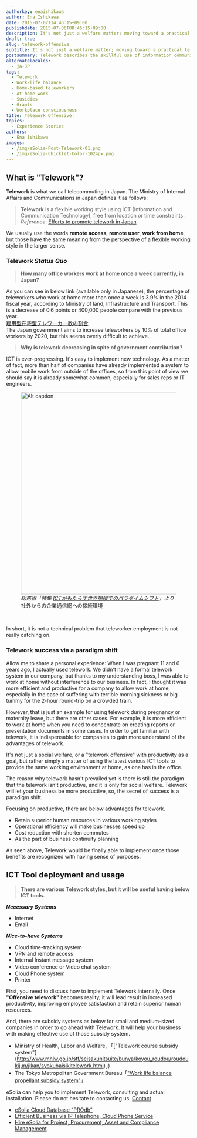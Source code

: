 ```yaml
---
authorkey: enaishikawa
author: Ena Ishikawa
date: 2015-07-07T14:46:15+09:00
publishdate: 2015-07-06T08:46:15+09:00
description: It's not just a welfare matter; moving toward a practical telework offensive
draft: true
slug: telework-offensive
subtitle: It's not just a welfare matter; moving toward a practical telework offensive
postsummary: Telework describes the skillful use of information communications technology, to facilitate a flexible work style that does not depend upon place or time. So even while the government is pushing telework, why isn't it gaining traction?
alternatelocales:
  - ja-JP
tags:
  - Telework
  - Work-life balance
  - Home-based teleworkers
  - At-home work
  - Susidies
  - Grants
  - Workplace consciousness
title: Telework Offensive!
topics:
  - Experience Stories
authors:
  - Ena Ishikawa
images:
  - /img/eSolia-Post-Telework-01.png
  - /img/eSolia-Chicklet-Color-1024px.png
---
```


## What is "Telework"?

**Telework** is what we call telecommuting in Japan. The Ministry of Internal Affairs and Communications in Japan defines it as follows:

>**Telework** is a flexible working style using ICT (Information and Communication Technology), free from location or time constraints. <br>
_Reference_: [Efforts to promote telework in Japan](http://www.soumu.go.jp/main_sosiki/joho_tsusin/eng/presentation/pdf/110908_1.pdf)

We usually use the words **remote access**, **remote user**, **work from home**, but those have the same meaning from the perspective of a flexible working style in the larger sense.

### Telework _Status Quo_

> **How many office workers work at home once a week currently, in Japan?**

As you can see in below link (available only in Japanese), the percentage of teleworkers who work at home more than once a week is 3.9% in the 2014 fiscal year, according to Ministry of land, Infrastructure and Transport. This is a decrease of 0.6 points or 400,000 people compare with the previous year.<br>  [雇用型在宅型テレワーカー数の割合](http://www.mlit.go.jp/report/press/toshi02_hh_000046.html)
<br>
The Japan government aims to increase teleworkers by 10% of total office workers by 2020, but this seems overly difficult to achieve.

> **Why is telework decreasing in spite of government contribution?**

ICT is ever-progressing. It's easy to implement new technology. As a matter of fact, more than half of companies have already implemented a system to allow mobile work from outside of the offices, so from this point of view we should say it is already somewhat common, especially for sales reps or IT engineers.  

<figure class="image-container">
<img class="materialboxed responsive-img" width="550" data-caption="Zoom caption" alt="Alt caption" src="/img/eSolia-Post-Telework-01.png" >
<figcaption><em>総務省「特集 <a href="http://www.soumu.go.jp/johotsusintokei/whitepaper/ja/h26/html/nc141220.html">ICTがもたらす世界規模でのパラダイムシフト</a>」より</em> <br>社外からの企業通信網への接続環境</figcaption>
</figure>
<br>

In short, it is not a technical problem that teleworker employment is not really catching on.

### Telework success via a paradigm shift

Allow me to share a personal experience: When I was pregnant 11 and 6 years ago, I actually used telework. We didn't have a formal telework system in our company, but thanks to my understanding boss, I was able to work at home without interference to our business. In fact, I thought it was more efficient and productive for a company to allow work at home, especially in the case of suffering with terrible morning sickness or big tummy for the 2-hour round-trip on a crowded train.

However, that is just an example for using telework during pregnancy or maternity leave, but there are other cases. For example, it is more efficient to work at home when you need to concentrate on creating reports or presentation documents in some cases. In order to get familiar with telework, it is indispensable for companies to gain more understand of the advantages of telework.

It's not just a social welfare, or a "telework offensive" with productivity as a goal, but rather simply a matter of using the latest various ICT tools to provide the same working environment at home, as one has in the office.

The reason why telework hasn't prevailed yet is there is still the paradigm that the telework isn't productive, and it is only for social welfare. Telework will let your business be more productive, so, the secret of success is a paradigm shift.

Focusing on productive, there are below advantages for telework. 

* Retain superior human resources in various working styles
* Operational efficiency will make businesses speed up 
* Cost reduction with shorten commutes
* As the part of business continuity planning

As seen above, Telework would be finally able to implement once those benefits are recognized with having sense of purposes.

## ICT Tool deployment and usage

> **There are various Telework styles, but it will be useful having below ICT tools.**

**_Necessary Systems_**

- Internet
- Email

**_Nice-to-have Systems_**

- Cloud time-tracking system
- VPN and remote access
- Internal Instant message system
- Video conference or Video chat system　
- Cloud Phone system
- Printer

First, you need to discuss how to implement Telework internally. Once **"Offensive telework"** becomes reality, it will lead result in increased productivity, improving employee satisfaction and retain superior human resources.

And, there are subsidy systems as below for small and medium-sized companies in order to go ahead with Telework.  It will help your business with making effective use of those subsidy system.

- Ministry of Health, Labor and Welfare, 「["Telework course subsidy system"] (http://www.mhlw.go.jp/stf/seisakunitsuite/bunya/koyou_roudou/roudoukijun/jikan/syokubaisikitelework.html)」)
- The Tokyo Metropolitan Government Bureau「["Work life balance propellant subsidy system"](http://www.hataraku.metro.tokyo.jp/equal/ryoritu/josei/)」

eSolia can help you to implement Telework, consulting and actual installation. Please do not hesitate to contacting us. [Contact](http://esolia.co.jp/info-request)

* [eSolia Cloud Database "PROdb"](http://esolia.com/prodb/)
* [Efficient Business via IP Telephone, Cloud Phone Service](http://esolia.com/telephone/)
* [Hire eSolia for Project, Procurement, Asset and Compliance Management](http://esolia.com/process/)
